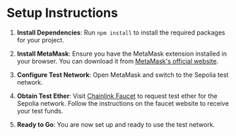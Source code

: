 # Setup Instructions

1. **Install Dependencies**: Run `npm install` to install the required packages for your project.

2. **Install MetaMask**: Ensure you have the MetaMask extension installed in your browser. You can download it from [MetaMask's official website](https://metamask.io/download.html).

3. **Configure Test Network**: Open MetaMask and switch to the Sepolia test network.

4. **Obtain Test Ether**: Visit [Chainlink Faucet](https://faucets.chain.link/) to request test ether for the Sepolia network. Follow the instructions on the faucet website to receive your test funds.

5. **Ready to Go**: You are now set up and ready to use the test network.

